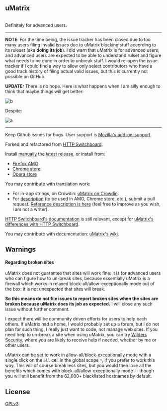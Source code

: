 ## uMatrix<br>[<img src="https://travis-ci.org/gorhill/uMatrix.svg?branch=master" height="16">](https://travis-ci.org/gorhill/uMatrix)

Definitely for advanced users.

***

**NOTE**: For the time being, the issue tracker has been closed due to too many users filing invalid issues due to uMatrix blocking stuff according to its ruleset (aka **doing its job**). I did warn that uMatrix is for advanced users, and advanced users are expected to be able to understand rulset and figure what needs to be done in order to unbreak stuff. I would re-open the issue tracker if I could find a way to allow only select contributors who have a good track history of filing actual valid issues, but this is currently not possible on GitHub.

**UPDATE:** There is no hope. Here is what happens when I am silly enough to think that maybe things will get better:

![b](https://user-images.githubusercontent.com/585534/27193733-0054d1f8-51ce-11e7-9ac8-a19cbd842917.png)

Despite:

![a](https://user-images.githubusercontent.com/585534/27193731-ff3c2046-51cd-11e7-84bd-2ce2545062a7.png)

***

Keep Github issues for bugs. User support is [Mozilla's add-on-support](https://discourse.mozilla-community.org/t/support-umatrix/5131).

Forked and refactored from [HTTP Switchboard](https://github.com/gorhill/httpswitchboard).

Install [manually](https://github.com/gorhill/uMatrix/blob/master/doc/README.md) the [latest release](https://github.com/gorhill/uMatrix/releases), or install from:
- [Firefox AMO](https://addons.mozilla.org/firefox/addon/umatrix/)
- [Chrome store](https://chrome.google.com/webstore/detail/µmatrix/ogfcmafjalglgifnmanfmnieipoejdcf)
- [Opera store](https://addons.opera.com/en-gb/extensions/details/umatrix/)

You may contribute with translation work:
- For in-app strings, on Crowdin: [uMatrix on Crowdin](https://crowdin.com/project/umatrix).
- For [description](https://github.com/gorhill/uMatrix/tree/master/doc/description) (to be used in AMO, Chrome store, etc.), submit a pull request. [Reference description is here](https://github.com/gorhill/uMatrix/blob/master/doc/description/description.txt) (feel free to improve as you wish, I am not a writer).

[HTTP Switchboard's documentation](https://github.com/gorhill/httpswitchboard/wiki) is still relevant, except for [uMatrix's differences with HTTP Switchboard](https://github.com/gorhill/uMatrix/wiki/Changes-from-HTTP-Switchboard).

You may contribute with documentation: [uMatrix's wiki](https://github.com/gorhill/uMatrix/wiki).

## Warnings

#### Regarding broken sites

uMatrix does not guarantee that sites will work fine: it is for advanced users who can figure how to un-break sites, because essentially uMatrix is a firewall which works in relaxed block-all/allow-exceptionally mode out of the box: it is not unexpected that sites will break.

**So this means do not file issues to report broken sites when the sites are broken because uMatrix does its job as expected.** I will close any such issue without further comment.

I expect there will be community driven efforts for users to help each others. If uMatrix had a home, I would probably set up a forum, but I do not plan for such thing, I really just want to code, not manage web sites. If you need help to un-break a site when using uMatrix, you can try [Wilders Security](http://www.wilderssecurity.com/threads/umatrix-the-http-switchboard-successor.369601/), where you are likely to receive help if needed, whether by me or other users.

uMatrix can be set to work in [allow-all/block-exceptionally](https://github.com/gorhill/httpswitchboard/wiki/How-to-use-HTTP-Switchboard:-Two-opposing-views#the-allow-allblock-exceptionally-approach) mode with a single click on the `all` cell in the global scope `*`, if you prefer to work this way. This will of course break less sites, but you would then lose all the benefits which comes with block-all/allow-exceptionally mode -- though you will still benefit from the 62,000+ blacklisted hostnames by default.


## License

<a href="https://github.com/gorhill/umatrix/blob/master/LICENSE.txt">GPLv3</a>.
